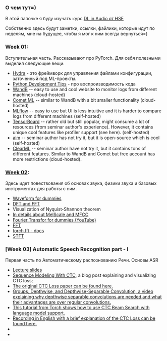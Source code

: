 ### О чем тут=)
В этой папочке я буду изучать курс [DL in Audio от HSE](https://github.com/TaliyIvanov/dlafromHSE/tree/2024)

Собственно здесь будут заметки, ссылки, файлики, которые идут по неделям, мне на будущее, 
чтобы я мог к ним всегда вернуться=)

### Week 01:
Вступительная часть. Рассказывают про  PyTorch. 
Для себя полезными выделил следующие вещи:
- [Hydra](https://hydra.cc/) - это фреймворк для управления файлами конфигурации, заточенный под ML-проекты.
- [Python Development Tips](https://pydevtips.readthedocs.io/en/latest/#pydevtips-python-development-tips) - про воспроизводимость кода
- [WandB](https://wandb.ai/site) -- easy to use and cool website to monitor logs from different machines (cloud-hosted)
- [Comet ML](https://www.comet.com/site/) -- similar to WandB with a bit smaller functionality (cloud-hosted)
- [MLflow](https://mlflow.org/) -- easy to use but UI is less intuitive and it is harder to compare logs from different machines (self-hosted)
- [TensorBoard](https://www.tensorflow.org/tensorboard) -- rather old but still popular, might consume a lot of resources (from seminar author's experience). However, it contains unique cool features like profiler support (see here). (self-hosted)
- [aim](https://github.com/aimhubio/aim) -- seminar author has not try it, but it is open-source which is cool (self-hosted)
- [ClearML](https://github.com/clearml/clearml) -- seminar author have not try it, but it contains tons of different features. Similar to WandB and Comet but free account has more restrictions (cloud-hosted).

### [Week 02](https://github.com/TaliyIvanov/dlafromHSE/tree/2024/week02):
Здесь идет повествования об основах звука, физики звука и базовых инструментах для работы с ним.
- [Waveform for dummies](https://pudding.cool/2018/02/waveforms/)
- [DFT and FFT](https://www.robots.ox.ac.uk/~sjrob/Teaching/SP/l7.pdf)
- Visualization of Nyquist-Shannon theorem
- [In details about MelScale and MFCC](http://practicalcryptography.com/miscellaneous/machine-learning/guide-mel-frequency-cepstral-coefficients-mfccs/)
- [Fourier Transfor for dummies (YouTube)](https://www.youtube.com/watch?v=spUNpyF58BY&t=1s&ab_channel=3Blue1Brown)
- [FFT](https://en.wikipedia.org/wiki/Fast_Fourier_transform)
- [torch.fft - docs](https://pytorch.org/docs/stable/fft.html)
- [STFT](https://en.wikipedia.org/wiki/Short-time_Fourier_transform)

### [Week 03] Automatic Speech Recognition part - I
Первая часть по Автоматическому распознованию Речи. Основы ASR
- [Lecture slides](https://docs.google.com/presentation/d/1cBXdNIbowwYNp42WhJmd1Pp85oeslOrKNmGyZa5HKBQ/edit?usp=sharing)
- [Sequence Modeling With CTC](https://distill.pub/2017/ctc/), a blog post explaining and visualizing CTC loss;
- [The original CTC Loss paper can be found here.](https://www.cs.toronto.edu/~graves/icml_2006.pdf)
- [Groups, Depthwise, and Depthwise-Separable Convolution, a video explaining why depthwise separable convolutions are needed and what their advantages are over regular convolutions.](https://www.youtube.com/watch?v=vVaRhZXovbw)
- [This tutorial from Torch shows how to use CTC Beam Search with language model support.](https://pytorch.org/audio/main/tutorials/asr_inference_with_ctc_decoder_tutorial.html)
- [Recording in English with a brief explanation of the CTC Loss can be found here.](https://youtu.be/YuImUy6vPFs)
- []()
- []()
